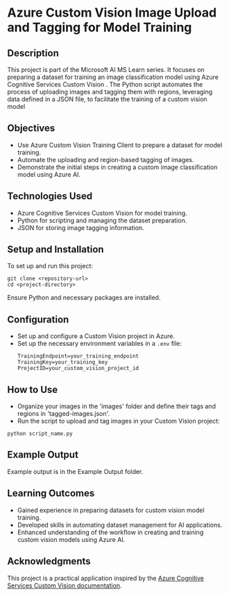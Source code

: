 # Azure Custom Vision Image Upload and Tagging for Model Training

## Description
This project is part of the Microsoft AI MS Learn series. It focuses on preparing a dataset for training an image classification model using Azure Cognitive Services Custom Vision . The Python script automates the process of uploading images and tagging them with regions, leveraging data defined in a JSON file, to facilitate the training of a custom vision model

## Objectives
- Use Azure Custom Vision Training Client to prepare a dataset for model training.
- Automate the uploading and region-based tagging of images.
- Demonstrate the initial steps in creating a custom image classification model using Azure AI.

## Technologies Used
- Azure Cognitive Services Custom Vision for model training.
- Python for scripting and managing the dataset preparation.
- JSON for storing image tagging information.

## Setup and Installation
To set up and run this project:

```
git clone <repository-url>
cd <project-directory>
```
Ensure Python and necessary packages are installed.

## Configuration
- Set up and configure a Custom Vision project in Azure.
- Set up the necessary environment variables in a `.env` file:
  ```
  TrainingEndpoint=your_training_endpoint
  TrainingKey=your_training_key
  ProjectID=your_custom_vision_project_id
  ```

## How to Use
- Organize your images in the 'images' folder and define their tags and regions in 'tagged-images.json'.
- Run the script to upload and tag images in your Custom Vision project:

```
python script_name.py
```

## Example Output
Example output is in the Example Output folder.

## Learning Outcomes
- Gained experience in preparing datasets for custom vision model training.
- Developed skills in automating dataset management for AI applications.
- Enhanced understanding of the workflow in creating and training custom vision models using Azure AI.

## Acknowledgments
This project is a practical application inspired by the [Azure Cognitive Services Custom Vision documentation](https://docs.microsoft.com/azure/cognitive-services/custom-vision-service/).
